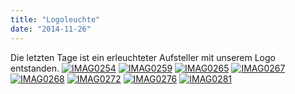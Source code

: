 ```yaml
---
title: "Logoleuchte"
date: "2014-11-26"
---
```


Die letzten Tage ist ein erleuchteter Aufsteller mit unserem Logo entstanden. [![IMAG0254](../images/IMAG0254-300x200.jpg)](https://hackzogtum-coburg.de/wp-content/uploads/2014/11/IMAG0254.jpg) [![IMAG0259](../images/IMAG0259-300x200.jpg)](https://hackzogtum-coburg.de/wp-content/uploads/2014/11/IMAG0259.jpg) [![IMAG0265](../images/IMAG0265-300x200.jpg)](https://hackzogtum-coburg.de/wp-content/uploads/2014/11/IMAG0265.jpg) [![IMAG0267](../images/IMAG0267-300x200.jpg)](https://hackzogtum-coburg.de/wp-content/uploads/2014/11/IMAG0267.jpg) [![IMAG0268](../images/IMAG0268-300x200.jpg)](https://hackzogtum-coburg.de/wp-content/uploads/2014/11/IMAG0268.jpg) [![IMAG0272](../images/IMAG0272-300x200.jpg)](https://hackzogtum-coburg.de/wp-content/uploads/2014/11/IMAG0272.jpg) [![IMAG0276](../images/IMAG0276-300x200.jpg)](https://hackzogtum-coburg.de/wp-content/uploads/2014/11/IMAG0276.jpg) [![IMAG0281](../images/IMAG0281-300x200.jpg)](https://hackzogtum-coburg.de/wp-content/uploads/2014/11/IMAG0281.jpg)
